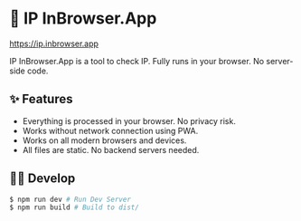 # 📄 IP InBrowser.App

https://ip.inbrowser.app

IP InBrowser.App is a tool to check IP. Fully runs in your browser. No server-side code.

## ✨ Features

* Everything is processed in your browser. No privacy risk.
* Works without network connection using PWA.
* Works on all modern browsers and devices.
* All files are static. No backend servers needed.

## 🧑‍💻 Develop

```sh
$ npm run dev # Run Dev Server
$ npm run build # Build to dist/
```
